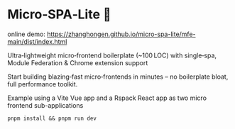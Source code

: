 # Micro‑SPA‑Lite 🚀

online demo: https://zhanghongen.github.io/micro-spa-lite/mfe-main/dist/index.html

Ultra‑lightweight micro‑frontend boilerplate (~100 LOC) with single‑spa, Module Federation & Chrome extension support

Start building blazing‑fast micro‑frontends in minutes – no boilerplate bloat, full performance toolkit.

Example using a Vite Vue app and a Rspack React app as two micro frontend sub-applications

```
pnpm install && pnpm run dev
```